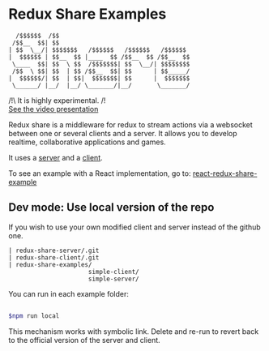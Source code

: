 # Redux Share Examples


```
  /$$$$$$  /$$
 /$$__  $$| $$
| $$  \__/| $$$$$$$   /$$$$$$   /$$$$$$   /$$$$$$
|  $$$$$$ | $$__  $$ |____  $$ /$$__  $$ /$$__  $$
 \____  $$| $$  \ $$  /$$$$$$$| $$  \__/| $$$$$$$$
 /$$  \ $$| $$  | $$ /$$__  $$| $$      | $$_____/
|  $$$$$$/| $$  | $$|  $$$$$$$| $$      |  $$$$$$$
 \______/ |__/  |__/ \_______/|__/       \_______/
```

/!\ It is highly experimental. /!\
[See the video presentation](https://youtu.be/SPkdwmRmk5k)

Redux share is a middleware for redux to stream actions via a websocket between
one or several clients and a server. It allows you to develop realtime,
collaborative applications and games.

It uses a [server](https://github.com/baptistemanson/redux-share-server) and a
[client](https://github.com/baptistemanson/redux-share-client).

To see an example with a React implementation, go to:
[react-redux-share-example](https://github.com/lawrencetvo/react-redux-share-example)


## Dev mode: Use local version of the repo

If you wish to use your own modified client and server instead of the github one.

```
| redux-share-server/.git
| redux-share-client/.git
| redux-share-examples/
                      simple-client/
                      simple-server/
```

You can run in each example folder:

```bash

$npm run local

```


This mechanism works with symbolic link. Delete and re-run to revert back to the
official version of the server and client.
